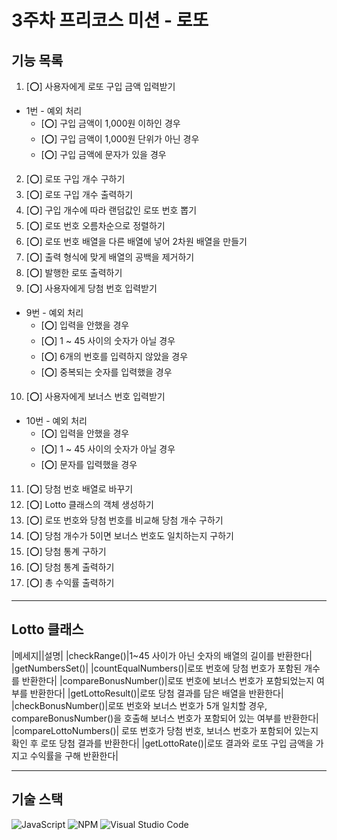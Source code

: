 # 3주차 프리코스 미션 - 로또 

## 기능 목록
1.  [⭕] 사용자에게 로또 구입 금액 입력받기

* 1번 - 예외 처리
    * [⭕] 구입 금액이 1,000원 이하인 경우
    * [⭕] 구입 금액이 1,000원 단위가 아닌 경우
    * [⭕] 구입 금액에 문자가 있을 경우
 
2. [⭕] 로또 구입 개수 구하기
3. [⭕] 로또 구입 개수 출력하기
4. [⭕] 구입 개수에 따라 랜덤값인 로또 번호 뽑기
5. [⭕] 로또 번호 오름차순으로 정렬하기
6. [⭕] 로또 번호 배열을 다른 배열에 넣어 2차원 배열을 만들기
7. [⭕] 출력 형식에 맞게 배열의 공백을 제거하기
8. [⭕] 발행한 로또 출력하기
9. [⭕] 사용자에게 당첨 번호 입력받기

* 9번 - 예외 처리
    * [⭕] 입력을 안했을 경우
    * [⭕] 1 ~ 45 사이의 숫자가 아닐 경우
    * [⭕] 6개의 번호를 입력하지 않았을 경우
    * [⭕] 중복되는 숫자를 입력했을 경우

10. [⭕] 사용자에게 보너스 번호 입력받기

* 10번 - 예외 처리
    * [⭕] 입력을 안했을 경우
    * [⭕] 1 ~ 45 사이의 숫자가 아닐 경우
    * [⭕] 문자를 입력했을 경우

11. [⭕] 당첨 번호 배열로 바꾸기
12. [⭕] Lotto 클래스의 객체 생성하기
13. [⭕] 로또 번호와 당첨 번호를 비교해 당첨 개수 구하기
14. [⭕] 당첨 개수가 5이면 보너스 번호도 일치하는지 구하기
15. [⭕] 당첨 통계 구하기
16. [⭕] 당첨 통계 출력하기
17. [⭕] 총 수익률 출력하기

-------
## Lotto 클래스

|메세지||설명|
|checkRange()|1~45 사이가 아닌 숫자의 배열의 길이를 반환한다|
|getNumbersSet()|
|countEqualNumbers()|로또 번호에 당첨 번호가 포함된 개수를 반환한다|
|compareBonusNumber()|로또 번호에 보너스 번호가 포함되었는지 여부를 반환한다|
|getLottoResult()|로또 당첨 결과를 담은 배열을 반환한다|
|checkBonusNumber()|로또 번호와 보너스 번호가 5개 일치할 경우, compareBonusNumber()을 호출해 보너스 번호가 포함되어 있는 여부를 반환한다|
|compareLottoNumbers()| 로또 번호가 당첨 번호, 보너스 번호가 포함되어 있는지 확인 후 로또 당첨 결과를 반환한다|
|getLottoRate()|로또 결과와 로또 구입 금액을 가지고 수익률을 구해 반환한다|


-------
## 기술 스택
![JavaScript](https://img.shields.io/badge/javascript-%23323330.svg?style=for-the-badge&logo=javascript&logoColor=%23F7DF1E)  ![NPM](https://img.shields.io/badge/NPM-%23CB3837.svg?style=for-the-badge&logo=npm&logoColor=white) ![Visual Studio Code](https://img.shields.io/badge/Visual%20Studio%20Code-0078d7.svg?style=for-the-badge&logo=visual-studio-code&logoColor=white)
